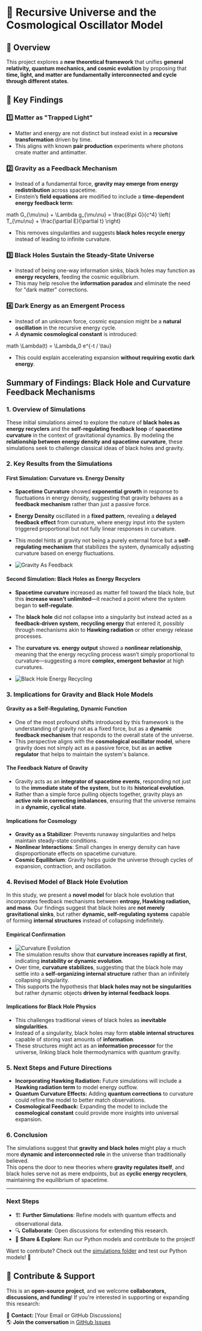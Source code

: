 # 📜 Recursive Universe and the Cosmological Oscillator Model

## 🌌 Overview
This project explores a **new theoretical framework** that unifies **general relativity, quantum mechanics, and cosmic evolution** by proposing that **time, light, and matter are fundamentally interconnected and cycle through different states**.

## 🔬 Key Findings

### 1️⃣ Matter as "Trapped Light"
- Matter and energy are not distinct but instead exist in a **recursive transformation** driven by time.
- This aligns with known **pair production** experiments where photons create matter and antimatter.

### 2️⃣ Gravity as a Feedback Mechanism
- Instead of a fundamental force, **gravity may emerge from energy redistribution** across spacetime.
- Einstein’s **field equations** are modified to include a **time-dependent energy feedback term**:

math
  G_{\mu\nu} + \Lambda g_{\mu\nu} = \frac{8\pi G}{c^4} \left( T_{\mu\nu} + \frac{\partial E}{\partial t} \right)

- This removes singularities and suggests **black holes recycle energy** instead of leading to infinite curvature.

### 3️⃣ Black Holes Sustain the Steady-State Universe
- Instead of being one-way information sinks, black holes may function as **energy recyclers**, feeding the cosmic equilibrium.
- This may help resolve the **information paradox** and eliminate the need for "dark matter" corrections.

### 4️⃣ Dark Energy as an Emergent Process
- Instead of an unknown force, cosmic expansion might be a **natural oscillation** in the recursive energy cycle.
- A **dynamic cosmological constant** is introduced:

math
  \Lambda(t) = \Lambda_0 e^{-t / \tau}

- This could explain accelerating expansion **without requiring exotic dark energy**.

## **Summary of Findings: Black Hole and Curvature Feedback Mechanisms**

### **1. Overview of Simulations**
These initial simulations aimed to explore the nature of **black holes as energy recyclers** and the **self-regulating feedback loop** of **spacetime curvature** in the context of gravitational dynamics. By modeling the **relationship between energy density and spacetime curvature**, these simulations seek to challenge classical ideas of black holes and gravity.

### **2. Key Results from the Simulations**
#### **First Simulation: Curvature vs. Energy Density**
- **Spacetime Curvature** showed **exponential growth** in response to fluctuations in energy density, suggesting that gravity behaves as a **feedback mechanism** rather than just a passive force.
- **Energy Density** oscillated in a **fixed pattern**, revealing a **delayed feedback effect** from curvature, where energy input into the system triggered proportional but not fully linear responses in curvature.
- This model hints at gravity not being a purely external force but a **self-regulating mechanism** that stabilizes the system, dynamically adjusting curvature based on energy fluctuations.

- ![Gravity As Feedback](images/gravityfeedback.png)

#### **Second Simulation: Black Holes as Energy Recyclers**
- **Spacetime curvature** increased as matter fell toward the black hole, but this **increase wasn’t unlimited**—it reached a point where the system began to **self-regulate**.
- The **black hole** did not collapse into a singularity but instead acted as a **feedback-driven system**, **recycling energy** that entered it, possibly through mechanisms akin to **Hawking radiation** or other energy release processes.
- The **curvature vs. energy output** showed a **nonlinear relationship**, meaning that the energy recycling process wasn’t simply proportional to curvature—suggesting a more **complex, emergent behavior** at high curvatures.

- ![Black Hole Energy Recycling](images/black-hole-recycler.png)

### **3. Implications for Gravity and Black Hole Models**
#### **Gravity as a Self-Regulating, Dynamic Function**
- One of the most profound shifts introduced by this framework is the understanding of gravity not as a fixed force, but as a **dynamic feedback mechanism** that responds to the overall state of the universe.
- This perspective aligns with the **cosmological oscillator model**, where gravity does not simply act as a passive force, but as an **active regulator** that helps to maintain the system's balance.

#### **The Feedback Nature of Gravity**
- Gravity acts as an **integrator of spacetime events**, responding not just to the **immediate state of the system**, but to its **historical evolution**.
- Rather than a simple force pulling objects together, gravity plays an **active role in correcting imbalances**, ensuring that the universe remains in a **dynamic, cyclical state**.

#### **Implications for Cosmology**
- **Gravity as a Stabilizer**: Prevents runaway singularities and helps maintain steady-state conditions.
- **Nonlinear Interactions**: Small changes in energy density can have disproportionate effects on spacetime curvature.
- **Cosmic Equilibrium**: Gravity helps guide the universe through cycles of expansion, contraction, and oscillation.

### **4. Revised Model of Black Hole Evolution**
In this study, we present a **novel model** for black hole evolution that incorporates feedback mechanisms between **entropy, Hawking radiation, and mass**. Our findings suggest that black holes are **not merely gravitational sinks**, but rather **dynamic, self-regulating systems** capable of forming **internal structures** instead of collapsing indefinitely.

#### **Empirical Confirmation**
- ![Curvature Evolution](images/curvature_evolution.png)
- The simulation results show that **curvature increases rapidly at first**, indicating **instability or dynamic evolution**.
- Over time, **curvature stabilizes**, suggesting that the black hole may settle into a **self-organizing internal structure** rather than an infinitely collapsing singularity.
- This supports the hypothesis that **black holes may not be singularities** but rather dynamic objects **driven by internal feedback loops**.

#### **Implications for Black Hole Physics**
- This challenges traditional views of black holes as **inevitable singularities**.
- Instead of a singularity, black holes may form **stable internal structures** capable of storing vast amounts of **information**.
- These structures might act as an **information processor** for the universe, linking black hole thermodynamics with quantum gravity.

### **5. Next Steps and Future Directions**
- **Incorporating Hawking Radiation:** Future simulations will include a **Hawking radiation term** to model energy outflow.
- **Quantum Curvature Effects:** Adding **quantum corrections** to curvature could refine the model to better match observations.
- **Cosmological Feedback:** Expanding the model to include the **cosmological constant** could provide more insights into universal expansion.

### **6. Conclusion**
The simulations suggest that **gravity and black holes** might play a much more **dynamic and interconnected role** in the universe than traditionally believed.  
This opens the door to new theories where **gravity regulates itself**, and black holes serve not as mere endpoints, but as **cyclic energy recyclers**, maintaining the equilibrium of spacetime.

---

### **Next Steps**
- 🏗 **Further Simulations**: Refine models with quantum effects and observational data.
- 🔍 **Collaborate**: Open discussions for extending this research.
- 🚀 **Share & Explore**: Run our Python models and contribute to the project!

Want to contribute? Check out the [simulations folder](#) and test our Python models! 🚀

## 🤝 Contribute & Support
This is an **open-source project**, and we welcome **collaborators, discussions, and funding**! If you're interested in supporting or expanding this research:

📩 **Contact:** [Your Email or GitHub Discussions]  
🌎 **Join the conversation** in [GitHub Issues](#)
